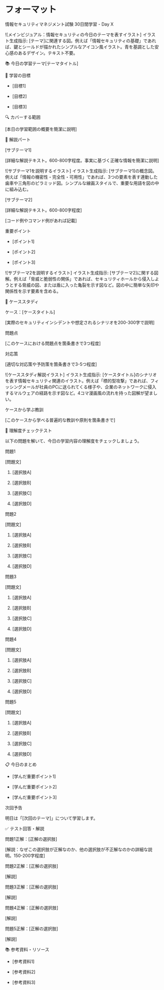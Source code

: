# フォーマット

情報セキュリティマネジメント試験 30日間学習 - Day X

![メインビジュアル：情報セキュリティの今日のテーマを表すイラスト] イラスト生成指示: [テーマ]に関連する図。例えば「情報セキュリティの基礎」であれば、鍵とシールドが描かれたシンプルなアイコン風イラスト。青を基調とした安心感のあるデザイン。テキスト不要。

📚 今日の学習テーマ[テーマタイトル]

📝 学習の目標

* [目標1]

* [目標2]

* [目標3]

🔍 カバーする範囲

[本日の学習範囲の概要を簡潔に説明]

📖 解説パート

[サブテーマ1]

[詳細な解説テキスト。600-800字程度。事実に基づく正確な情報を簡潔に説明]

![サブテーマ1を説明するイラスト] イラスト生成指示: [サブテーマ1]の概念図。例えば「情報の機密性・完全性・可用性」であれば、3つの要素を表す連動した歯車や三角形のピラミッド図。シンプルな線画スタイルで、重要な用語を図の中に組み込む。

[サブテーマ2]

[詳細な解説テキスト。600-800字程度]

[コード例やコマンド例があれば記載]

重要ポイント

* [ポイント1]

* [ポイント2]

* [ポイント3]

![サブテーマ2を説明するイラスト] イラスト生成指示: [サブテーマ2]に関する図解。例えば「脅威と脆弱性の関係」であれば、セキュリティホールから侵入しようとする脅威の図、または盾に入った亀裂を示す図など。図の中に簡単な矢印や関係性を示す要素を含める。

🏢 ケーススタディ

ケース：[ケースタイトル]

[実際のセキュリティインシデントや想定されるシナリオを200-300字で説明]

問題点

[このケースにおける問題点を箇条書きで3つ程度]

対応策

[適切な対応策や予防策を箇条書きで3-5つ程度]

![ケーススタディ解説イラスト] イラスト生成指示: [ケースタイトル]のシナリオを表す情報セキュリティ関連のイラスト。例えば「標的型攻撃」であれば、フィッシングメールが社員のPCに送られてくる様子や、企業のネットワークに侵入するマルウェアの経路を示す図など。4コマ漫画風の流れを持った図解が望ましい。

ケースから学ぶ教訓

[このケースから学べる普遍的な教訓や原則を箇条書きで]

📝 理解度チェックテスト

以下の問題を解いて、今日の学習内容の理解度をチェックしましょう。

問題1

[問題文]

1. [選択肢A]

2. [選択肢B]

3. [選択肢C]

4. [選択肢D]

問題2

[問題文]

1. [選択肢A]

2. [選択肢B]

3. [選択肢C]

4. [選択肢D]

問題3

[問題文]

1. [選択肢A]

2. [選択肢B]

3. [選択肢C]

4. [選択肢D]

問題4

[問題文]

1. [選択肢A]

2. [選択肢B]

3. [選択肢C]

4. [選択肢D]

問題5

[問題文]

1. [選択肢A]

2. [選択肢B]

3. [選択肢C]

4. [選択肢D]

📋 今日のまとめ

* [学んだ重要ポイント1]

* [学んだ重要ポイント2]

* [学んだ重要ポイント3]

次回予告

明日は「[次回のテーマ]」について学習します。

✅ テスト回答・解説

問題1正解：[正解の選択肢]

[解説：なぜこの選択肢が正解なのか、他の選択肢が不正解なのかの詳細な説明。150-200字程度]

問題2正解：[正解の選択肢]

[解説]

問題3正解：[正解の選択肢]

[解説]

問題4正解：[正解の選択肢]

[解説]

問題5正解：[正解の選択肢]

[解説]

📚 参考資料・リソース

* [参考資料1]

* [参考資料2]

* [参考資料3]